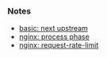 
### Notes

* [basic: next upstream](./basic%3A%20next%20upstream.md)
* [nginx: process phase](./nginx%3A%20process%20phase.md)
* [nginx: request-rate-limit](./nginx%3A%20request-rate-limit.md)

